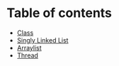 # Table of contents

* [Class](README.md)
* [Singly Linked List](singly-linked-list.md)
* [Arraylist](arraylist.md)
* [Thread](thread.md)


